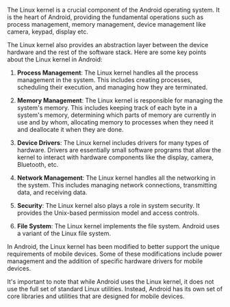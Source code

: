 
The Linux kernel is a crucial component of the Android operating system. It is the heart of Android, providing the fundamental operations such as process management, memory management, device management like camera, keypad, display etc.

The Linux kernel also provides an abstraction layer between the device hardware and the rest of the software stack. Here are some key points about the Linux kernel in Android:

1. **Process Management**: The Linux kernel handles all the process management in the system. This includes creating processes, scheduling their execution, and managing how they are terminated.

2. **Memory Management**: The Linux kernel is responsible for managing the system's memory. This includes keeping track of each byte in a system's memory, determining which parts of memory are currently in use and by whom, allocating memory to processes when they need it and deallocate it when they are done.

3. **Device Drivers**: The Linux kernel includes drivers for many types of hardware. Drivers are essentially small software programs that allow the kernel to interact with hardware components like the display, camera, Bluetooth, etc.

4. **Network Management**: The Linux kernel handles all the networking in the system. This includes managing network connections, transmitting data, and receiving data.

5. **Security**: The Linux kernel also plays a role in system security. It provides the Unix-based permission model and access controls.

6. **File System**: The Linux kernel implements the file system. Android uses a variant of the Linux file system.

In Android, the Linux kernel has been modified to better support the unique requirements of mobile devices. Some of these modifications include power management and the addition of specific hardware drivers for mobile devices.

It's important to note that while Android uses the Linux kernel, it does not use the full set of standard Linux utilities. Instead, Android has its own set of core libraries and utilities that are designed for mobile devices.